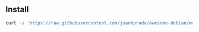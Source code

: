 ## Install
```bash
curl -s 'https://raw.githubusercontent.com/juankprada/awesome-debian/main/install.sh' | sudo bash
```

